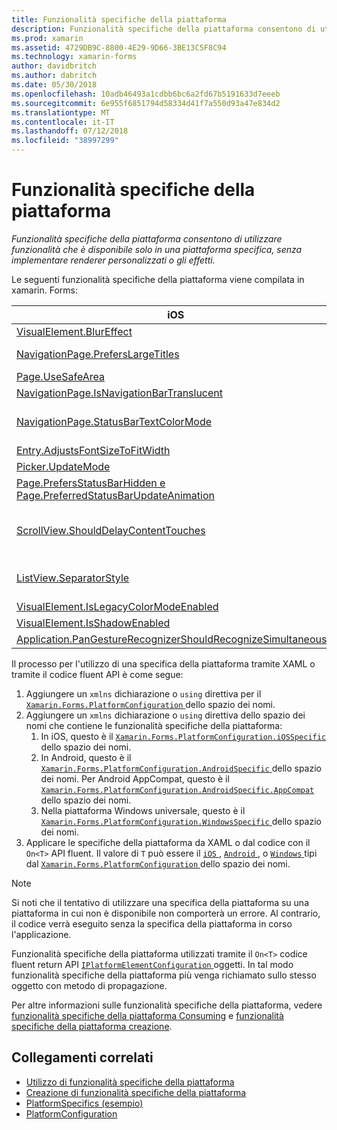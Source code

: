 ```yaml
---
title: Funzionalità specifiche della piattaforma
description: Funzionalità specifiche della piattaforma consentono di utilizzare funzionalità che è disponibile solo in una piattaforma specifica, senza implementare renderer personalizzati o gli effetti.
ms.prod: xamarin
ms.assetid: 4729DB9C-8800-4E29-9D66-3BE13C5F8C94
ms.technology: xamarin-forms
author: davidbritch
ms.author: dabritch
ms.date: 05/30/2018
ms.openlocfilehash: 10adb46493a1cdbb6bc6a2fd67b5191633d7eeeb
ms.sourcegitcommit: 6e955f6851794d58334d41f7a550d93a47e834d2
ms.translationtype: MT
ms.contentlocale: it-IT
ms.lasthandoff: 07/12/2018
ms.locfileid: "38997299"
---
```

# <a name="platform-specifics"></a>Funzionalità specifiche della piattaforma

_Funzionalità specifiche della piattaforma consentono di utilizzare funzionalità che è disponibile solo in una piattaforma specifica, senza implementare renderer personalizzati o gli effetti._

Le seguenti funzionalità specifiche della piattaforma viene compilata in xamarin. Forms:

|iOS|Android|WINDOWS|
|--- |--- |--- |
|[VisualElement.BlurEffect](~/xamarin-forms/platform/platform-specifics/consuming/ios.md#blur)|[Application.WindowSoftInputModeAdjust](~/xamarin-forms/platform/platform-specifics/consuming/android.md#soft_input_mode)|[Page.ToolbarPlacement](~/xamarin-forms/platform/platform-specifics/consuming/windows.md#toolbar_placement)|
|[NavigationPage.PrefersLargeTitles](~/xamarin-forms/platform/platform-specifics/consuming/ios.md#large_title)|[ListView.IsFastScrollEnabled](~/xamarin-forms/platform/platform-specifics/consuming/android.md#fastscroll)|[MasterDetailPage.CollapsedPaneWidth e MasterDetailPage.CollapseStyle](~/xamarin-forms/platform/platform-specifics/consuming/windows.md#collapsable_navigation_bar)|
|[Page.UseSafeArea](~/xamarin-forms/platform/platform-specifics/consuming/ios.md#safe_area_layout)|[TabbedPage.IsSwipePagingEnabled](~/xamarin-forms/platform/platform-specifics/consuming/android.md#enable_swipe_paging)|[WebView.IsJavaScriptAlertEnabled](~/xamarin-forms/platform/platform-specifics/consuming/windows.md#webview-javascript-alert)
|[NavigationPage.IsNavigationBarTranslucent](~/xamarin-forms/platform/platform-specifics/consuming/ios.md#translucent_navigation_bar)|[VisualElement.Elevation](~/xamarin-forms/platform/platform-specifics/consuming/android.md#elevation)|[SearchBar.IsSpellCheckEnabled](~/xamarin-forms/platform/platform-specifics/consuming/windows.md#searchbar-spellcheck)
|[NavigationPage.StatusBarTextColorMode](~/xamarin-forms/platform/platform-specifics/consuming/ios.md#status_bar_color_mode)|[Application.SendDisappearingEventOnPause Application.SendAppearingEventOnResume e Application.ShouldPreserveKeyboardOnResume](~/xamarin-forms/platform/platform-specifics/consuming/android.md#disable_lifecycle_events)|[InputView.DetectReadingOrderFromContent, Label.DetectReadingOrderFromContent](~/xamarin-forms/platform/platform-specifics/consuming/windows.md#inputview-readingorder)
|[Entry.AdjustsFontSizeToFitWidth](~/xamarin-forms/platform/platform-specifics/consuming/ios.md#adjust_font_size)|[WebView.MixedContentMode](~/xamarin-forms/platform/platform-specifics/consuming/android.md#webview-mixed-content)|[VisualElement.IsLegacyColorModeEnabled](~/xamarin-forms/platform/platform-specifics/consuming/windows.md#legacy-color-mode)|
|[Picker.UpdateMode](~/xamarin-forms/platform/platform-specifics/consuming/ios.md#picker_update_mode)|[Entry.ImeOptions](~/xamarin-forms/platform/platform-specifics/consuming/android.md#entry-imeoptions)|[ListView.SelectionMode](~/xamarin-forms/platform/platform-specifics/consuming/windows.md#listview-selectionmode)|
|[Page.PrefersStatusBarHidden e Page.PreferredStatusBarUpdateAnimation](~/xamarin-forms/platform/platform-specifics/consuming/ios.md#set_status_bar_visibility)|[VisualElement.IsLegacyColorModeEnabled](~/xamarin-forms/platform/platform-specifics/consuming/android.md#legacy-color-mode)|[TabbedPage.HeaderIconsEnabled e TabbedPage.HeaderIconsSize](~/xamarin-forms/platform/platform-specifics/consuming/windows.md#tabbedpage-icons)|
|[ScrollView.ShouldDelayContentTouches](~/xamarin-forms/platform/platform-specifics/consuming/ios.md#delay_content_touches)|[Button.UseDefaultPadding e Button.UseDefaultShadow](~/xamarin-forms/platform/platform-specifics/consuming/android.md#button-padding-shadow)|[VisualElement.AccessKey, VisualElement.AccessKeyPlacement, VisualElement.AccessKeyHorizontalOffset e VisualElement.AccessKeyVerticalOffset](~/xamarin-forms/platform/platform-specifics/consuming/windows.md#visualelement-accesskeys)|
|[ListView.SeparatorStyle](~/xamarin-forms/platform/platform-specifics/consuming/ios.md#listview-separatorstyle)|[TabbedPage.ToolbarPlacement TabbedPage.BarItemColor e TabbedPage.BarSelectedItemColor](~/xamarin-forms/platform/platform-specifics/consuming/android.md#tabbedpage-toolbar)|
|[VisualElement.IsLegacyColorModeEnabled](~/xamarin-forms/platform/platform-specifics/consuming/ios.md#legacy-color-mode)|
|[VisualElement.IsShadowEnabled](~/xamarin-forms/platform/platform-specifics/consuming/ios.md#drop-shadow)|
|[Application.PanGestureRecognizerShouldRecognizeSimultaneously](~/xamarin-forms/platform/platform-specifics/consuming/ios.md#simultaneous-pan-gesture)|

Il processo per l'utilizzo di una specifica della piattaforma tramite XAML o tramite il codice fluent API è come segue:

1. Aggiungere un `xmlns` dichiarazione o `using` direttiva per il [ `Xamarin.Forms.PlatformConfiguration` ](xref:Xamarin.Forms.PlatformConfiguration) dello spazio dei nomi.
1. Aggiungere un `xmlns` dichiarazione o `using` direttiva dello spazio dei nomi che contiene le funzionalità specifiche della piattaforma:
    1. In iOS, questo è il [ `Xamarin.Forms.PlatformConfiguration.iOSSpecific` ](xref:Xamarin.Forms.PlatformConfiguration.iOSSpecific) dello spazio dei nomi.
    1. In Android, questo è il [ `Xamarin.Forms.PlatformConfiguration.AndroidSpecific` ](xref:Xamarin.Forms.PlatformConfiguration.AndroidSpecific) dello spazio dei nomi. Per Android AppCompat, questo è il [ `Xamarin.Forms.PlatformConfiguration.AndroidSpecific.AppCompat` ](xref:Xamarin.Forms.PlatformConfiguration.AndroidSpecific.AppCompat) dello spazio dei nomi.
    1. Nella piattaforma Windows universale, questo è il [ `Xamarin.Forms.PlatformConfiguration.WindowsSpecific` ](xref:Xamarin.Forms.PlatformConfiguration.WindowsSpecific) dello spazio dei nomi.
1. Applicare le specifiche della piattaforma da XAML o dal codice con il `On<T>` API fluent. Il valore di `T` può essere il [ `iOS` ](xref:Xamarin.Forms.PlatformConfiguration.iOS), [ `Android` ](xref:Xamarin.Forms.PlatformConfiguration.Android), o [ `Windows` ](xref:Xamarin.Forms.PlatformConfiguration.Windows) tipi dal [ `Xamarin.Forms.PlatformConfiguration` ](xref:Xamarin.Forms.PlatformConfiguration) dello spazio dei nomi.

> [!NOTE]
> Si noti che il tentativo di utilizzare una specifica della piattaforma su una piattaforma in cui non è disponibile non comporterà un errore. Al contrario, il codice verrà eseguito senza la specifica della piattaforma in corso l'applicazione.

Funzionalità specifiche della piattaforma utilizzati tramite il `On<T>` codice fluent return API [ `IPlatformElementConfiguration` ](xref:Xamarin.Forms.IPlatformElementConfiguration`2) oggetti. In tal modo funzionalità specifiche della piattaforma più venga richiamato sullo stesso oggetto con metodo di propagazione.

Per altre informazioni sulle funzionalità specifiche della piattaforma, vedere [funzionalità specifiche della piattaforma Consuming](~/xamarin-forms/platform/platform-specifics/consuming/index.md) e [funzionalità specifiche della piattaforma creazione](~/xamarin-forms/platform/platform-specifics/creating.md).


## <a name="related-links"></a>Collegamenti correlati

- [Utilizzo di funzionalità specifiche della piattaforma](~/xamarin-forms/platform/platform-specifics/consuming/index.md)
- [Creazione di funzionalità specifiche della piattaforma](~/xamarin-forms/platform/platform-specifics/creating.md)
- [PlatformSpecifics (esempio)](https://developer.xamarin.com/samples/xamarin-forms/userinterface/platformspecifics/)
- [PlatformConfiguration](xref:Xamarin.Forms.PlatformConfiguration)
